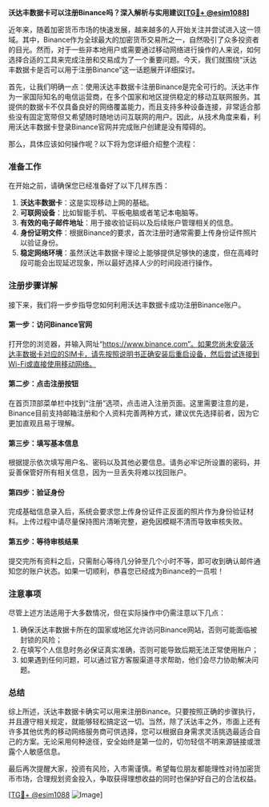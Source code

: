 **沃达丰数据卡可以注册Binance吗？深入解析与实用建议[[TG💪+ @esim1088](https://t.me/s/esim1088)]**

近年来，随着加密货币市场的快速发展，越来越多的人开始关注并尝试进入这一领域。其中，Binance作为全球最大的加密货币交易所之一，自然吸引了众多投资者的目光。然而，对于一些非本地用户或需要通过移动网络进行操作的人来说，如何选择合适的工具来完成注册和交易成为了一个重要问题。今天，我们就围绕“沃达丰数据卡是否可以用于注册Binance”这一话题展开详细探讨。

首先，让我们明确一点：使用沃达丰数据卡注册Binance是完全可行的。沃达丰作为一家国际知名的电信运营商，在多个国家和地区提供稳定的移动互联网服务。其提供的数据卡不仅具备良好的网络覆盖能力，而且支持多种设备连接，非常适合那些没有固定宽带但又希望随时随地访问互联网的用户。因此，从技术角度来看，利用沃达丰数据卡登录Binance官网并完成账户创建是没有障碍的。

那么，具体应该如何操作呢？以下将为您详细介绍整个流程：

### 准备工作
在开始之前，请确保您已经准备好了以下几样东西：
1. **沃达丰数据卡**：这是实现移动上网的基础。
2. **可联网设备**：比如智能手机、平板电脑或者笔记本电脑等。
3. **有效的电子邮件地址**：用于接收验证码以及后续账户管理相关的信息。
4. **身份证明文件**：根据Binance的要求，首次注册时通常需要上传身份证件照片以验证身份。
5. **稳定网络环境**：虽然沃达丰数据卡理论上能够提供足够快的速度，但在高峰时段可能会出现延迟现象，所以最好选择人少的时间段进行操作。

### 注册步骤详解
接下来，我们将一步步指导您如何利用沃达丰数据卡成功注册Binance账户。

#### 第一步：访问Binance官网
打开您的浏览器，并输入网址“https://www.binance.com”。如果您尚未安装沃达丰数据卡对应的SIM卡，请先按照说明书正确安装后重启设备，然后尝试连接到Wi-Fi或直接使用移动网络。

#### 第二步：点击注册按钮
在首页顶部菜单栏中找到“注册”选项，点击进入注册页面。这里需要注意的是，Binance目前支持邮箱注册和个人资料完善两种方式，建议优先选择前者，因为它更加直观且易于理解。

#### 第三步：填写基本信息
根据提示依次填写用户名、密码以及其他必要信息。请务必牢记所设置的密码，并妥善保管好所有相关信息，因为一旦丢失将难以找回账户。

#### 第四步：验证身份
完成基础信息录入后，系统会要求您上传身份证件正反面的照片作为身份验证材料。上传过程中请尽量保持图片清晰完整，避免因模糊不清而导致审核失败。

#### 第五步：等待审核结果
提交完所有资料之后，只需耐心等待几分钟至几个小时不等，即可收到确认邮件通知您的账户状态。如果一切顺利，恭喜您已经成为Binance的一员啦！

### 注意事项
尽管上述方法适用于大多数情况，但在实际操作中仍需注意以下几点：
1. 确保沃达丰数据卡所在的国家或地区允许访问Binance网站，否则可能面临被封锁的风险；
2. 在填写个人信息时务必保证真实准确，否则可能导致后期无法正常使用账户；
3. 如果遇到任何问题，可以通过官方客服渠道寻求帮助，他们会尽力协助解决问题。

### 总结
综上所述，沃达丰数据卡确实可以用来注册Binance。只要按照正确的步骤执行，并且遵守相关规定，就能够轻松搞定这一切。当然，除了沃达丰之外，市面上还有许多其他优秀的移动网络服务商可供选择，您可以根据自身需求灵活挑选最适合自己的方案。无论采用何种途径，安全始终是第一位的，切勿轻信不明来源链接或泄露个人敏感信息。

最后再次提醒大家，投资有风险，入市需谨慎。希望每位朋友都能理性对待加密货币市场，合理规划资金投入，争取获得理想收益的同时也保护好自己的合法权益。

[[TG💪+ @esim1088](https://t.me/s/esim1088) ![Image](https://i.postimg.cc/4NQfJmqS/Snipaste-2025-05-13-00-14-12.png)]